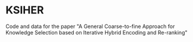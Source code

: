 # KSIHER
Code and data for the paper "A General Coarse-to-fine Approach for Knowledge Selection based on Iterative Hybrid Encoding and Re-ranking"
